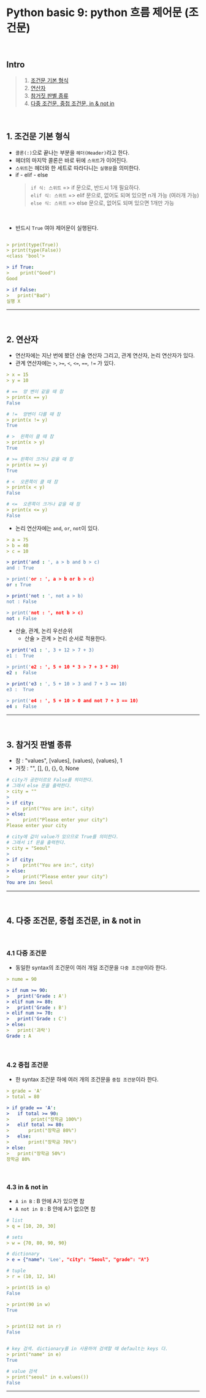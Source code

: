 # Python basic 9: python 흐름 제어문 (조건문)

<br>

## Intro

> 1. [조건문 기본 형식](#1-조건문-기본-형식)
> 2. [연산자](#2-연산자)
> 3. [참거짓 판별 종류](#3-참거짓-판별-종류)
> 4. [다중 조건문, 중첩 조건문, in & not in](#4-다중-조건문-중첩-조건문-in--not-in)

<br>

## 1. 조건문 기본 형식

- `콜론(:)`으로 끝나는 부분을 `헤더(Header)`라고 한다.
- 헤더의 마지막 콜론은 바로 뒤에 `스위트`가 이어진다.
- `스위트`는 헤더와 한 세트로 따라다니는 `실행문`을 의미한다.
- if - elif - else
  > `if 식: 스위트` => if 문으로, 반드시 1개 필요하다.  
  > `elif 식: 스위트` => elif 문으로, 없어도 되며 있으면 n개 가능 (여러개 가능)  
  > `else 식: 스위트` => else 문으로, 없어도 되며 있으면 1개만 가능

<br>

- 반드시 `True` 여야 제어문이 실행된다.

```yml

> print(type(True))
> print(type(False))
<class 'bool'>

> if True:
>    print("Good")
Good

> if False:
>   print("Bad")
실행 X
```

---

<br>

## 2. 연산자

- 연산자에는 지난 번에 봤던 산술 연산자 그리고, 관계 연산자, 논리 연산자가 있다.
- 관계 연산자에는 `>`, `>=`, `<`, `<=`, `==`, `!=` 가 있다.

```yml
> x = 15
> y = 10

# ==  양 변이 같을 때 참
> print(x == y)
False

# !=  양변이 다를 때 참
> print(x != y)
True

# >  왼쪽이 클 때 참
> print(x > y)
True

# >= 왼쪽이 크거나 같을 때 참
> print(x >= y)
True

# <  오른쪽이 클 때 참
> print(x < y)
False

# <=  오른쪽이 크거나 같을 때 참
> print(x <= y)
False
```

- 논리 연산자에는 `and`, `or`, `not`이 있다.

```yml
> a = 75
> b = 40
> c = 10

> print('and : ', a > b and b > c)
and : True

> print('or : ', a > b or b > c)
or : True

> print('not : ', not a > b)
not : False

> print('not : ', not b > c)
not : False
```

- 산술, 관계, 논리 우선순위
  - 산술 > 관계 > 논리 순서로 적용한다.

```yml
> print('e1 : ', 3 + 12 > 7 + 3)
e1 :  True

> print('e2 : ', 5 + 10 * 3 > 7 + 3 * 20)
e2 :  False

> print('e3 : ', 5 + 10 > 3 and 7 + 3 == 10)
e3 :  True

> print('e4 : ', 5 + 10 > 0 and not 7 + 3 == 10)
e4 :  False

```

---

<br>

## 3. 참거짓 판별 종류

- 참 : "values", [values], (values), {values}, 1
- 거짓 : "", [], (), {}, 0, None

```yml
# city가 공란이르모 False를 의미한다.
# 그래서 else 문을 출력한다.
> city = ""
>
> if city:
>     print("You are in:", city)
> else:
>     print("Please enter your city")
Please enter your city

# city에 값이 value가 있으므로 True를 의미한다.
# 그래서 if 문을 출력한다.
> city = "Seoul"
>
> if city:
>     print("You are in:", city)
> else:
>     print("Please enter your city")
You are in: Seoul

```

---

<br>

## 4. 다중 조건문, 중첩 조건문, in & not in

<br>

### 4.1 다중 조건문

- 동일한 syntax의 조건문이 여러 개일 조건문을 `다중 조건문`이라 한다.

```yml
> nume = 90

> if num >= 90:
>   print('Grade : A')
> elif num >= 80:
>   print('Grade : B')
> elif num >= 70:
>   print('Grade : C')
> else:
>   print('과락')
Grade : A

```

<br>

### 4.2 중첩 조건문

- 한 syntax 조건문 하에 여러 개의 조건문을 `중첩 조건문`이라 한다.

```yml
> grade = 'A'
> total = 80

> if grade == 'A':
>   if total >= 90:
>        print("장학금 100%")
>   elif total >= 80:
>       print("장학금 80%")
>   else:
>       print("장학금 70%")
> else:
>   print("장학금 50%")
장학금 80%

```

<br>

### 4.3 in & not in

- `A in B` : B 안에 A가 있으면 참
- `A not in B` : B 안에 A가 없으면 참

```yml
# list
> q = [10, 20, 30]

# sets
> w = {70, 80, 90, 90}

# dictionary
> e = {"name": 'Lee', "city": "Seoul", "grade": "A"}

# tuple
> r = (10, 12, 14)

> print(15 in q)
False

> print(90 in w)
True


> print(12 not in r)
False


# key 검색. dictionary를 in 사용하여 검색할 때 default는 keys 다.
> print("name" in e)
True

# value 검색
> print("seoul" in e.values())
False

```

---

<br>

